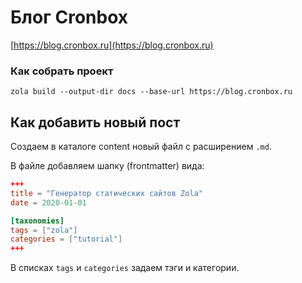 # Блог Cronbox

[https://blog.cronbox.ru](https://blog.cronbox.ru)

### Как собрать проект

```shell script
zola build --output-dir docs --base-url https://blog.cronbox.ru
```

## Как добавить новый пост

Создаем в каталоге content новый файл с расширением `.md`.

В файле добавляем шапку (frontmatter) вида:

```toml
+++
title = "Генератор статических сайтов Zola"
date = 2020-01-01

[taxonomies]
tags = ["zola"]
categories = ["tutorial"]
+++
```

В списках `tags` и `categories` задаем тэги и категории.
